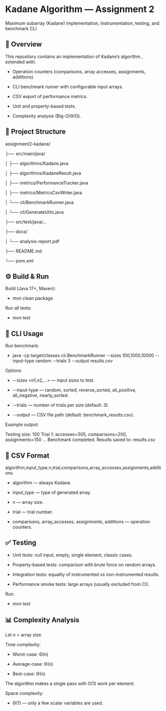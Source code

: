 # Kadane Algorithm — Assignment 2

Maximum subarray (Kadane) implementation, instrumentation, testing, and benchmark CLI

## 📌 Overview

This repository contains an implementation of Kadane’s algorithm , extended with:

- Operation counters (comparisons, array accesses, assignments, additions).

- CLI benchmark runner with configurable input arrays.

- CSV export of performance metrics.

- Unit and property-based tests.

- Complexity analysis (Big-O/Θ/Ω).

## 📂 Project Structure
assignment2-kadane/

├── src/main/java/

│   ├── algorithms/Kadane.java

│   ├── algorithms/KadaneResult.java

│   ├── metrics/PerformanceTracker.java

│   ├── metrics/MetricsCsvWriter.java

│   └── cli/BenchmarkRunner.java

│   └── cli/GenerateUtils.java

├── src/test/java/...

├── docs/

│   └── analysis-report.pdf

├── README.md

└── pom.xml

## ⚙️ Build & Run

Build (Java 17+, Maven):

- mvn clean package


Run all tests:

- mvn test

## 🚀 CLI Usage

Run benchmark:

- java -cp target/classes cli.BenchmarkRunner --sizes 100,1000,10000 --input-type random --trials 3 --output results.csv

Options

- --sizes <n1,n2,...> — input sizes to test.

- --input-type <type> — random, sorted, reverse_sorted, all_positive, all_negative, nearly_sorted.

- --trials <n> — number of trials per size (default: 3).

- --output <file> — CSV file path (default: benchmark_results.csv).

Example output:

Testing size: 100
  Trial 1: accesses=305, comparisons=200, assignments=150
...
Benchmark completed. Results saved to: results.csv

## 📑 CSV Format
algorithm,input_type,n,trial,comparisons,array_accesses,assignments,additions


- algorithm — always Kadane.

- input_type — type of generated array.

- n — array size.

- trial — trial number.

- comparisons, array_accesses, assignments, additions — operation counters.

## ✅ Testing

- Unit tests: null input, empty, single element, classic cases.

- Property-based tests: comparison with brute force on random arrays.

- Integration tests: equality of instrumented vs non-instrumented results.

- Performance smoke tests: large arrays (usually excluded from CI).

Run:

- mvn test

## 📊 Complexity Analysis

Let n = array size.

Time complexity:

- Worst-case: Θ(n)

- Average-case: Θ(n)

- Best-case: Θ(n)

The algorithm makes a single pass with O(1) work per element.

Space complexity:

- Θ(1) — only a few scalar variables are used.
